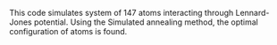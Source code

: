 This code simulates system of 147 atoms interacting through Lennard-Jones potential.
Using the Simulated annealing method, the optimal configuration of atoms is found.
